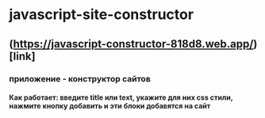 # javascript-site-constructor
## (https://javascript-constructor-818d8.web.app/)[link]
### приложение - конструктор сайтов
#### Как работает: введите title или text, укажите для них css стили, нажмите кнопку добавить и эти блоки добавятся на сайт
